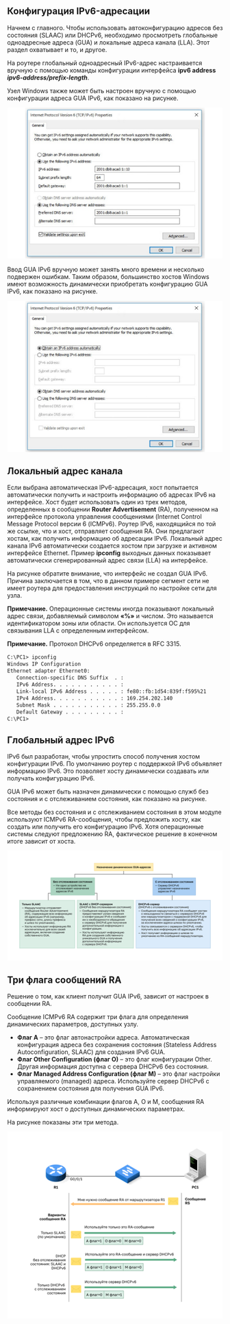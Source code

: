 <!-- 8.1.1 -->
## Конфигурация IPv6-адресации

Начнем с главного. Чтобы использовать автоконфигурацию адресов без состояния (SLAAC) или DHCPv6, необходимо просмотреть глобальные одноадресные адреса (GUA) и локальные адреса канала (LLA). Этот раздел охватывает и то, и другое.

На роутере глобальный одноадресный IPv6-адрес настраивается вручную с помощью команды конфигурации интерфейса **ipv6 address _ipv6-address/prefix-length_**.

Узел Windows также может быть настроен вручную с помощью конфигурации адреса GUA IPv6, как показано на рисунке.

![](./assets/8.1.1-1.png)


Ввод GUA IPv6 вручную может занять много времени и несколько подвержен ошибкам. Таким образом, большинство хостов Windows имеют возможность динамически приобретать конфигурацию GUA IPv6, как показано на рисунке.

![](./assets/8.1.1-2.png)


<!-- 8.1.2 -->
## Локальный адрес канала

Если выбрана автоматическая IPv6-адресация, хост попытается автоматически получить и настроить информацию об адресах IPv6 на интерфейсе. Хост будет использовать один из трех методов, определенных в сообщении **Router Advertisement** (RA), полученном на интерфейсе протокола управления сообщениями (Internet Control Message Protocol версии 6 (ICMPv6). Роутер IPv6, находящийся по той же ссылке, что и хост, отправляет сообщения RA. Они предлагают хостам, как получить информацию об адресации IPv6. Локальный адрес канала IPv6 автоматически создается хостом при загрузке и активном интерфейсе Ethernet. Пример **ipconfig** выходных данных показывает автоматически сгенерированный адрес связи (LLA) на интерфейсе.

На рисунке обратите внимание, что интерфейс не создал GUA IPv6. Причина заключается в том, что в данном примере сегмент сети не имеет роутера для предоставления инструкций по настройке сети для узла.

**Примечание.** Операционные системы иногда показывают локальный адрес связи, добавляемый символом **«%»** и числом. Это называется идентификатором зоны или области. Он используется ОС для связывания LLA с определенным интерфейсом.

**Примечание.** Протокол DHCPv6 определяется в RFC 3315.

```
C:\PC1> ipconfig
Windows IP Configuration
Ethernet adapter Ethernet0:
   Connection-specific DNS Suffix  . : 
   IPv6 Address. . . . . . . . . . . : 
   Link-local IPv6 Address . . . . . : fe80::fb:1d54:839f:f595%21
   IPv4 Address. . . . . . . . . . . : 169.254.202.140
   Subnet Mask . . . . . . . . . . . : 255.255.0.0
   Default Gateway . . . . . . . . . : 
C:\PC1>
```

<!-- 8.1.3 -->
## Глобальный адрес IPv6

IPv6 был разработан, чтобы упростить способ получения хостом конфигурации IPv6. По умолчанию роутер с поддержкой IPv6 объявляет информацию IPv6. Это позволяет хосту динамически создавать или получать конфигурацию IPv6.

GUA IPv6 может быть назначен динамически с помощью служб без состояния и с отслеживанием состояния, как показано на рисунке.

Все методы без состояния и с отслеживанием состояния в этом модуле используют ICMPv6 RA-сообщения, чтобы предложить хосту, как создать или получить его конфигурацию IPv6. Хотя операционные системы следуют предложению RA, фактическое решение в конечном итоге зависит от хоста.

![](./assets/8.1.3.svg)


<!-- 8.1.4 -->
## Три флага сообщений RA

Решение о том, как клиент получит GUA IPv6, зависит от настроек в сообщении RA.

Сообщение ICMPv6 RA содержит три флага для определения динамических параметров, доступных узлу.

* **Флаг А** – это флаг автонастройки адреса. Автоматическая конфигурация адреса без сохранения состояния (Stateless Address Autoconfiguration, SLAAC) для создания IPv6 GUA.
* **Флаг Other Configuration (флаг O)** – это флаг конфигурации Other. Другая информация доступна с сервера DHCPv6 без состояния.
* **Флаг Managed Address Configuration (флаг M)** – это флаг настройки управляемого (managed) адреса. Используйте сервер DHCPv6 с сохранением состояния для получения GUA IPv6.

Используя различные комбинации флагов A, O и M, сообщения RA информируют хост о доступных динамических параметрах.

На рисунке показаны эти три метода.

![](./assets/8.1.4.svg)


<!-- 8.1.5 -->
<!-- quiz -->
